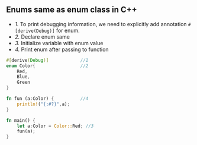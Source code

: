 ## Enums same as enum class in C++
  - *1.* To print debugging information, we need to explicitly add annotation `#[derive(Debug)]` for enum.
  - *2.* Declare enum same
  - *3.* Initialize variable with enum value
  - *4.* Print enum after passing to function
```rust
#[derive(Debug)]            //1
enum Color{                 //2
    Red,
    Blue,
    Green
}

fn fun (a:Color) {          //4
    println!("{:#?}",a);
}

fn main() {
    let a:Color = Color::Red; //3
    fun(a);
}
```
